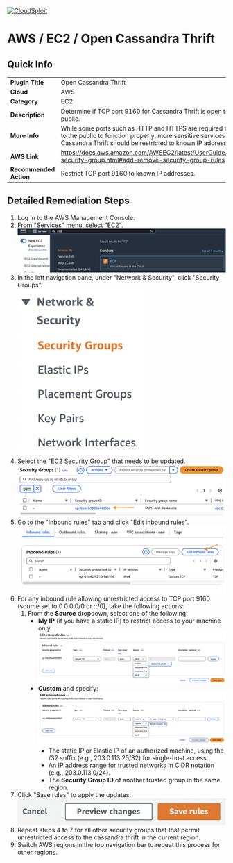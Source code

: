 [![CloudSploit](https://cloudsploit.com/img/logo-new-big-text-100.png "CloudSploit")](https://cloudsploit.com)

# AWS / EC2 / Open Cassandra Thrift

## Quick Info

| | |
|-|-|
| **Plugin Title** | Open Cassandra Thrift |
| **Cloud** | AWS |
| **Category** | EC2 |
| **Description** | Determine if TCP port 9160 for Cassandra Thrift is open to the public. |
| **More Info** | While some ports such as HTTP and HTTPS are required to be open to the public to function properly, more sensitive services such as Cassandra Thrift should be restricted to known IP addresses. |
| **AWS Link** | https://docs.aws.amazon.com/AWSEC2/latest/UserGuide/changing-security-group.html#add-remove-security-group-rules |
| **Recommended Action** | Restrict TCP port 9160 to known IP addresses. |

## Detailed Remediation Steps
1. Log in to the AWS Management Console.
2. From "Services" menu, select "EC2". </br> <img src="/resources/aws/ec2/open-cassandra-client/step2.png"/>
3. In the left navigation pane, under "Network & Security", click "Security Groups".</br> <img src="/resources/aws/ec2/open-cassandra-client/step3.png"/>
4. Select the "EC2 Security Group" that needs to be updated. </br> <img src="/resources/aws/ec2/open-cassandra-client/step4.png"/>   
5. Go to the "Inbound rules" tab and click "Edit inbound rules".</br> <img src="/resources/aws/ec2/open-cassandra-client/step5.png"/>
6. For any inbound rule allowing unrestricted access to TCP port 9160 (source set to 0.0.0.0/0 or ::/0), take the following actions:
   1. From the **Source** dropdown, select one of the following:
      * **My IP** (if you have a static IP) to restrict access to your machine only.</br> <img src="/resources/aws/ec2/open-cassandra-client/step6-1.png"/> 
      * **Custom** and specify:</br> <img src="/resources/aws/ec2/open-cassandra-client/step6-2.png"/> 
        * The static IP or Elastic IP of an authorized machine, using the /32 suffix (e.g., 203.0.113.25/32) for single-host access.
        * An IP address range for trusted networks in CIDR notation (e.g., 203.0.113.0/24).
        * The **Security Group ID** of another trusted group in the same region.
7. Click "Save rules" to apply the updates. </br> <img src="/resources/aws/ec2/open-cassandra-client/step7.png"/>
8. Repeat steps 4 to 7 for all other security groups that that permit unrestricted access to the cassandra thrift in the current region. 
9. Switch AWS regions in the top navigation bar to repeat this process for other regions.
